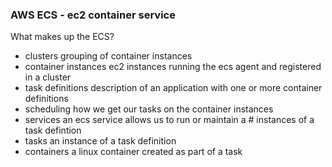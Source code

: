 ### AWS ECS - ec2 container service

What makes up the ECS?
* clusters
  grouping of container instances
* container instances
  ec2 instances running the ecs agent and registered in a cluster
* task definitions
  description of an application with one or more container definitions
* scheduling
  how we get our tasks on the container instances
* services
  an ecs service allows us to run or maintain a # instances of a task
  defintion
* tasks
  an instance of a task definition
* containers
  a linux container created as part of a task



